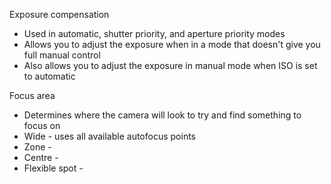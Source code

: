 Exposure compensation
- Used in automatic, shutter priority, and aperture priority modes
- Allows you to adjust the exposure when in a mode that doesn't give you full manual control
- Also allows you to adjust the exposure in manual mode when ISO is set to automatic

Focus area
- Determines where the camera will look to try and find something to focus on
- Wide - uses all available autofocus points 
- Zone -
- Centre -
- Flexible spot - 
